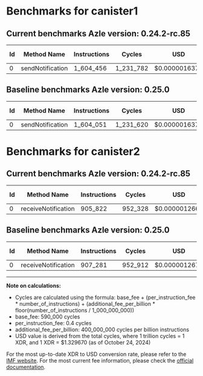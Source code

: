 # Benchmarks for canister1

## Current benchmarks Azle version: 0.24.2-rc.85

| Id  | Method Name      | Instructions | Cycles    | USD           | USD/Million Calls | Change                        |
| --- | ---------------- | ------------ | --------- | ------------- | ----------------- | ----------------------------- |
| 0   | sendNotification | 1_604_456    | 1_231_782 | $0.0000016379 | $1.63             | <font color="red">+405</font> |

## Baseline benchmarks Azle version: 0.25.0

| Id  | Method Name      | Instructions | Cycles    | USD           | USD/Million Calls |
| --- | ---------------- | ------------ | --------- | ------------- | ----------------- |
| 0   | sendNotification | 1_604_051    | 1_231_620 | $0.0000016376 | $1.63             |

# Benchmarks for canister2

## Current benchmarks Azle version: 0.24.2-rc.85

| Id  | Method Name         | Instructions | Cycles  | USD           | USD/Million Calls | Change                            |
| --- | ------------------- | ------------ | ------- | ------------- | ----------------- | --------------------------------- |
| 0   | receiveNotification | 905_822      | 952_328 | $0.0000012663 | $1.26             | <font color="green">-1_459</font> |

## Baseline benchmarks Azle version: 0.25.0

| Id  | Method Name         | Instructions | Cycles  | USD           | USD/Million Calls |
| --- | ------------------- | ------------ | ------- | ------------- | ----------------- |
| 0   | receiveNotification | 907_281      | 952_912 | $0.0000012671 | $1.26             |

---

**Note on calculations:**

-   Cycles are calculated using the formula: base_fee + (per_instruction_fee \* number_of_instructions) + (additional_fee_per_billion \* floor(number_of_instructions / 1_000_000_000))
-   base_fee: 590_000 cycles
-   per_instruction_fee: 0.4 cycles
-   additional_fee_per_billion: 400_000_000 cycles per billion instructions
-   USD value is derived from the total cycles, where 1 trillion cycles = 1 XDR, and 1 XDR = $1.329670 (as of October 24, 2024)

For the most up-to-date XDR to USD conversion rate, please refer to the [IMF website](https://www.imf.org/external/np/fin/data/rms_sdrv.aspx).
For the most current fee information, please check the [official documentation](https://internetcomputer.org/docs/current/developer-docs/gas-cost#execution).
